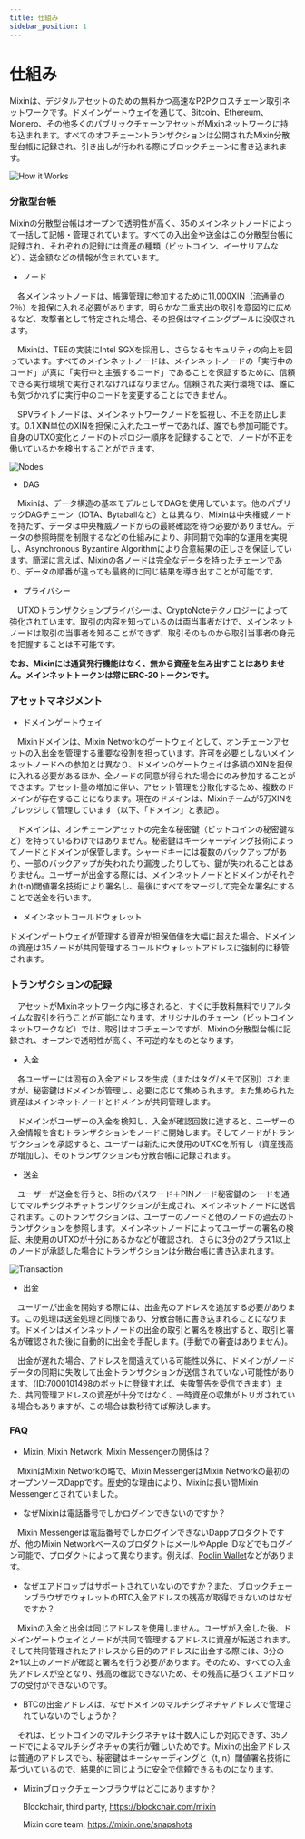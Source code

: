 ```yaml
---
title: 仕組み
sidebar_position: 1
---
```


# 仕組み

Mixinは、デジタルアセットのための無料かつ高速なP2Pクロスチェーン取引ネットワークです。ドメインゲートウェイを通じて、Bitcoin、Ethereum、Monero、その他多くのパブリックチェーンアセットがMixinネットワークに持ち込まれます。すべてのオフチェーントランザクションは公開されたMixin分散型台帳に記録され、引き出しが行われる際にブロックチェーンに書き込まれます。


![How it Works](./how-it-works.svg)

### 分散型台帳

Mixinの分散型台帳はオープンで透明性が高く、35のメインネットノードによって一括して記帳・管理されています。すべての入出金や送金はこの分散型台帳に記録され、それぞれの記録には資産の種類（ビットコイン、イーサリアムなど）、送金額などの情報が含まれています。

- ノード
 
　各メインネットノードは、帳簿管理に参加するために11,000XIN（流通量の2％）を担保に入れる必要があります。明らかな二重支出の取引を意図的に広めるなど、攻撃者として特定された場合、その担保はマイニングプールに没収されます。

　Mixinは、TEEの実装にIntel SGXを採用し、さらなるセキュリティの向上を図っています。すべてのメインネットノードは、メインネットノードの「実行中のコード」が真に「実行中と主張するコード」であることを保証するために、信頼できる実行環境で実行されなければなりません。信頼された実行環境では、誰にも気づかれずに実行中のコードを変更することはできません。

　SPVライトノードは、メインネットワークノードを監視し、不正を防止します。0.1 XIN単位のXINを担保に入れたユーザーであれば、誰でも参加可能です。自身のUTXO変化とノードのトポロジー順序を記録することで、ノードが不正を働いているかを検出することができます。
 
  ![Nodes](./how-it-works-nodes.svg)

- DAG

　Mixinは、データ構造の基本モデルとしてDAGを使用しています。他のパブリックDAGチェーン（IOTA、Bytaballなど）とは異なり、Mixinは中央権威ノードを持たず、データは中央権威ノードからの最終確認を待つ必要がありません。データの参照時間を制限するなどの仕組みにより、非同期で効率的な運用を実現し、Asynchronous Byzantine Algorithmにより合意結果の正しさを保証しています。簡潔に言えば、Mixinの各ノードは完全なデータを持ったチェーンであり、データの順番が違っても最終的に同じ結果を導き出すことが可能です。
 
- プライバシー

　UTXOトランザクションプライバシーは、CryptoNoteテクノロジーによって強化されています。取引の内容を知っているのは両当事者だけで、メインネットノードは取引の当事者を知ることができず、取引そのものから取引当事者の身元を把握することは不可能です。

  **なお、Mixinには通貨発行機能はなく、無から資産を生み出すことはありません。メインネットトークンは常にERC-20トークンです。**

### アセットマネジメント

- ドメインゲートウェイ

　Mixinドメインは、Mixin Networkのゲートウェイとして、オンチェーンアセットの入出金を管理する重要な役割を担っています。許可を必要としないメインネットノードへの参加とは異なり、ドメインのゲートウェイは多額のXINを担保に入れる必要があるほか、全ノードの同意が得られた場合にのみ参加することができます。アセット量の増加に伴い、アセット管理を分散化するため、複数のドメインが存在することになります。現在のドメインは、Mixinチームが5万XINをプレッジして管理しています（以下、「ドメイン」と表記）。

　ドメインは、オンチェーンアセットの完全な秘密鍵（ビットコインの秘密鍵など）を持っているわけではありません。秘密鍵はキーシャーディング技術によってノードとドメインが保管します。シャードキーには複数のバックアップがあり、一部のバックアップが失われたり漏洩したりしても、鍵が失われることはありません。ユーザーが出金する際には、メインネットノードとドメインがそれぞれ(t-n)閾値署名技術により署名し、最後にすべてをマージして完全な署名にすることで送金を行います。

- メインネットコールドウォレット

ドメインゲートウェイが管理する資産が担保価値を大幅に超えた場合、ドメインの資産は35ノードが共同管理するコールドウォレットアドレスに強制的に移管されます。


### トランザクションの記録

　アセットがMixinネットワーク内に移されると、すぐに手数料無料でリアルタイムな取引を行うことが可能になります。オリジナルのチェーン（ビットコインネットワークなど）では、取引はオフチェーンですが、Mixinの分散型台帳に記録され、オープンで透明性が高く、不可逆的なものとなります。

- 入金

　各ユーザーには固有の入金アドレスを生成（またはタグ/メモで区別）されますが、秘密鍵はドメインが管理し、必要に応じて集められます。また集められた資産はメインネットノードとドメインが共同管理します。

　ドメインがユーザーの入金を検知し、入金が確認回数に達すると、ユーザーの入金情報を含むトランザクションをノードに開始します。そしてノードがトランザクションを承認すると、ユーザーは新たに未使用のUTXOを所有し（資産残高が増加し）、そのトランザクションも分散台帳に記録されます。

- 送金

　ユーザーが送金を行うと、6桁のパスワード＋PINノード秘密鍵のシードを通じてマルチシグネチャトランザクションが生成され、メインネットノードに送信されます。このトランザクションは、ユーザーのノードと他のノードの過去のトランザクションを参照します。メインネットノードによってユーザーの署名の検証、未使用のUTXOが十分にあるかなどが確認され、さらに3分の2プラス1以上のノードが承認した場合にトランザクションは分散台帳に書き込まれます。

  ![Transaction](./full-node-transaction.png)

- 出金

　ユーザーが出金を開始する際には、出金先のアドレスを追加する必要があります。この処理は送金処理と同様であり、分散台帳に書き込まれることになります。ドメインはメインネットノードの出金の取引と署名を検出すると、取引と署名が確認された後に自動的に出金を手配します。(手動での審査はありません)。

　出金が遅れた場合、アドレスを間違えている可能性以外に、ドメインがノードデータの同期に失敗して出金トランザクションが送信されていない可能性があります。（ID:7000101498のボットに登録すれば、失敗警告を受信できます）また、共同管理アドレスの資産が十分ではなく、一時資産の収集がトリガされている場合もありますが、この場合は数秒待てば解決します。

### FAQ

- Mixin, Mixin Network, Mixin Messengerの関係は？
  
　MixinはMixin Networkの略で、Mixin MessengerはMixin Networkの最初のオープンソースDappです。歴史的な理由により、Mixinは長い間Mixin Messengerとされていました。

- なぜMixinは電話番号でしかログインできないのですか？

　Mixin Messengerは電話番号でしかログインできないDappプロダクトですが、他のMixin NetworkベースのプロダクトはメールやApple IDなどでもログイン可能で、プロダクトによって異なります。例えば、[Poolin Wallet](http://poolin.fi)などがあります。

- なぜエアドロップはサポートされていないのですか？また、ブロックチェーンブラウザでウォレットのBTC入金アドレスの残高が取得できないのはなぜですか？

　Mixinの入金と出金は同じアドレスを使用しません。ユーザが入金した後、ドメインゲートウェイとノードが共同で管理するアドレスに資産が転送されます。そして共同管理されたアドレスから目的のアドレスに出金する際には、3分の2+1以上のノードが確認と署名を行う必要があります。そのため、すべての入金先アドレスが空となり、残高の確認できないため、その残高に基づくエアドロップの受付ができないのです。
  
- BTCの出金アドレスは、なぜドメインのマルチシグネチャアドレスで管理されていないのでしょうか？

　それは、ビットコインのマルチシグネチャは十数人にしか対応できず、35ノードでによるマルチシグネチャの実行が難しいためです。Mixinの出金アドレスは普通のアドレスでも、秘密鍵はキーシャーディングと（t, n）閾値署名技術に基づいているので、結果的に同じように安全で信頼できるものになります。

- Mixinブロックチェーンブラウザはどこにありますか？

  Blockchair, third party, https://blockchair.com/mixin

  Mixin core team, https://mixin.one/snapshots
